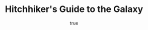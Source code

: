 ---
title: "Hitchhiker's Guide to the Galaxy"
bookCover: "/assets/book-covers/hitchhikers-guide-to-the-galaxy.jpg"
slug: "hitchhikers-guide-to-the-galaxy"
bookAuthor: "Douglas Adams"
rating: 10
done: false
amazonLink: ""
author:
  name: Rico Trebeljahr
  picture: "/assets/blog/profile.jpeg"
---